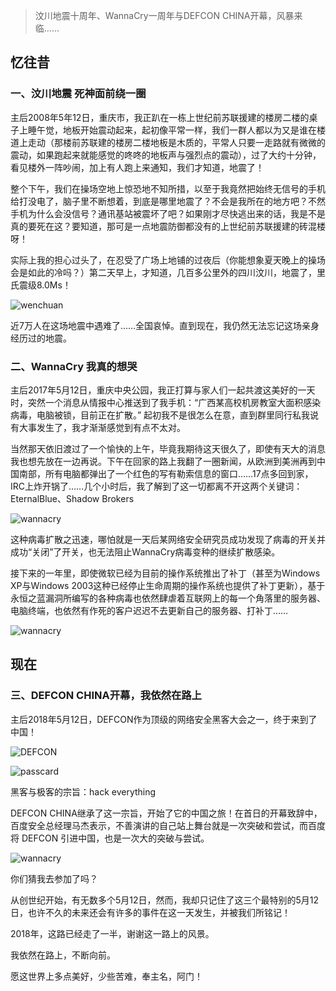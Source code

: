 [TITLE]: 5月12日那天……
[TAGS]: 随笔

> 汶川地震十周年、WannaCry一周年与DEFCON CHINA开幕，风暴来临……

## 忆往昔
### 一、汶川地震 死神面前绕一圈
主后2008年5年12日，重庆市，我正趴在一栋上世纪前苏联援建的楼房二楼的桌子上睡午觉，地板开始震动起来，起初像平常一样，我们一群人都以为又是谁在楼道上走动（那楼前苏联建的楼房二楼地板是木质的，平常人只要一走路就有微微的震动，如果跑起来就能感觉的咚咚的地板声与强烈点的震动），过了大约十分钟，看见楼外一阵吵闹，加上有人跑上来通知，我们才知道，地震了！

整个下午，我们在操场空地上惊恐地不知所措，以至于我竟然把始终无信号的手机给打没电了，脑子里不断想着，到底是哪里地震了？不会是我所在的地方吧？不然手机为什么会没信号？通讯基站被震坏了吧？如果刚才尽快逃出来的话，我是不是真的要死在这？要知道，那可是一点地震防御都没有的上世纪前苏联援建的砖混楼呀！

实际上我的担心过头了，在忍受了广场上地铺的过夜后（你能想象夏天晚上的操场会是如此的冷吗？）第二天早上，才知道，几百多公里外的四川汶川，地震了，里氏震级8.0Ms！

![wenchuan](https://labrusca.net/img/pic/wenchuan.jpg)

近7万人在这场地震中遇难了……全国哀悼。直到现在，我仍然无法忘记这场亲身经历过的地震。


### 二、WannaCry 我真的想哭
主后2017年5月12日，重庆中央公园，我正打算与家人们一起共渡这美好的一天时，突然一个消息从情报中心推送到了我手机：“广西某高校机房教室大面积感染病毒，电脑被锁，目前正在扩散。”  起初我不是很怎么在意，直到群里同行私我说有大事发生了，我才渐渐感觉到有点不太对。

当然那天依旧渡过了一个愉快的上午，毕竟我期待这天很久了，即使有天大的消息我也想先放在一边再说。下午在回家的路上我翻了一圈新闻，从欧洲到美洲再到中国南部，所有电脑都弹出了一个红色的写有勒索信息的窗口……17点多回到家，IRC上炸开锅了……几个小时后，我了解到了这一切都离不开这两个关键词：EternalBlue、Shadow Brokers

![wannacry](https://labrusca.net/img/pic/wannacry.png)

这种病毒扩散之迅速，哪怕就是一天后某网络安全研究员成功发现了病毒的开关并成功“关闭”了开关，也无法阻止WannaCry病毒变种的继续扩散感染。

接下来的一年里，即使微软已经为目前的操作系统推出了补丁（甚至为Windows XP与Windows 2003这种已经停止生命周期的操作系统也提供了补丁更新），基于永恒之蓝漏洞所编写的各种病毒也依然肆虐着互联网上的每一个角落里的服务器、电脑终端，也依然有作死的客户迟迟不去更新自己的服务器、打补丁……

![wannacry](https://labrusca.net/img/pic/EternalBlue.png)

## 现在
### 三、DEFCON CHINA开幕，我依然在路上
主后2018年5月12日，DEFCON作为顶级的网络安全黑客大会之一，终于来到了中国！

![DEFCON](https://labrusca.net/img/pic/DEFCONCHINA.png)

![passcard](https://labrusca.net/img/pic/passcard.png)

黑客与极客的宗旨：hack everything

DEFCON CHINA继承了这一宗旨，开始了它的中国之旅！在首日的开幕致辞中，百度安全总经理马杰表示，不善演讲的自己站上舞台就是一次突破和尝试，而百度将 DEFCON 引进中国，也是一次大的突破与尝试。

![wannacry](https://labrusca.net/img/pic/yiti.jpg)

你们猜我去参加了吗？

从创世纪开始，有无数多个5月12日，然而，我却只记住了这三个最特别的5月12日，也许不久的未来还会有许多的事件在这一天发生，并被我们所铭记！

2018年，这路已经走了一半，谢谢这一路上的风景。

我依然在路上，不断向前。

愿这世界上多点美好，少些苦难，奉主名，阿门！